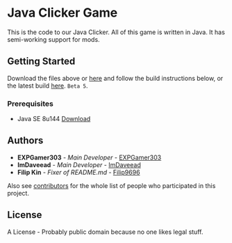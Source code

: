 # Java Clicker Game

This is the code to our Java Clicker. All of this game is written in Java. It has semi-working support for mods.


## Getting Started

Download the files above or [here](https://github.com/WeAreDevs/JavaClicker/archive/master.zip) and follow the build instructions below, or the latest build [here](https://github.com/WeAreDevs/JavaClicker/releases/download/beta5/JavaClicker-Beta5.jar). `Beta 5`.

### Prerequisites

* Java SE 8u144 [Download](http://www.oracle.com/technetwork/java/javase/downloads/jre8-downloads-2133155.html)

## Authors

* **EXPGamer303** - *Main Developer* - [EXPGamer303](https://github.com/EXPGamer303)
* **ImDaveead** - *Main Developer* - [ImDaveead](https://github.com/ImDaveead)
* **Filip Kin** - *Fixer of README.md* - [Filip9696](https://github.com/Filip9696)

Also see [contributors](https://github.com/WeAreDevs/JavaClicker/contributors) for the whole list of people who participated in this project.

## License

A License - Probably public domain because no one likes legal stuff.
